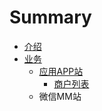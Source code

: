 # Summary

* [介绍](README.md)
* [业务](chapter1.md)
   * [应用APP站](application.md)
       * [商户列表](shang_hu_lie_biao.md)
   * 微信MM站

